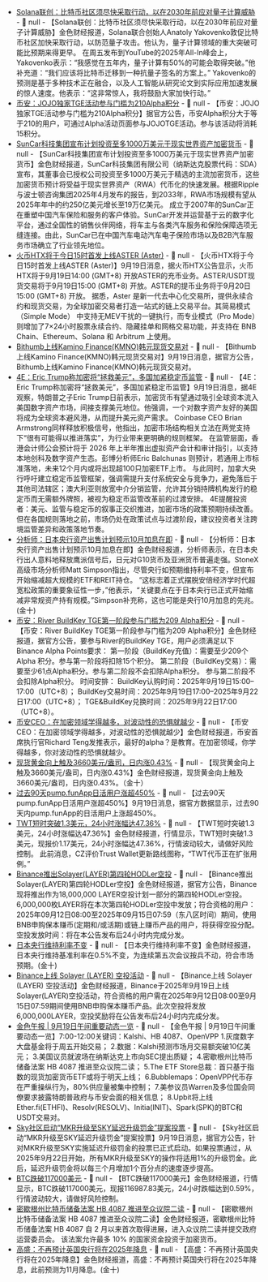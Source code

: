 - [Solana联创：比特币社区须尽快采取行动，以在2030年前应对量子计算威胁](https://cointelegraph.com/news/bitcoin-quantum-computing-breakthrough-2030-prediction-solana-founder) - 📰 null - 【Solana联创：比特币社区须尽快采取行动，以在2030年前应对量子计算威胁】金色财经报道，Solana联合创始人Anatoly Yakovenko敦促比特币社区加快采取行动，以防范量子攻击。他认为，量子计算领域的重大突破可能比预期来得更早。 
在周五发布到YouTube的2025年All-In峰会上，Yakovenko表示：“我感觉在五年内，量子计算有50%的可能会取得突破。”他补充道：“我们应该将比特币迁移到一种抗量子签名的方案上。” 
Yakovenko的预测是基于多种技术正在融合，以及人工智能从研究论文到实际应用加速发展的惊人速度。他表示：“这非常惊人，我将鼓励大家加快行动。”
- [币安：JOJO独家TGE活动参与门槛为210Alpha积分](https://x.com/binancezh/status/1968616110145831420) - 📰 null - 【币安：JOJO独家TGE活动参与门槛为210Alpha积分】据官方公告，币安Alpha积分大于等于210的用户，可通过Alpha活动页面参与JOJOTGE活动。参与该活动将消耗15积分。
- [SunCar科技集团宣布计划投资至多1000万美元于现实世界资产加密货币](https://www.businesswire.com/news/home/20250918963730/en/SunCar-Announces-Its-Plans-to-Invest-up-to-%2410-Million-in-Several-Leading-Real-World-Asset-RWA-Cryptocurrencies) - 📰 null - 【SunCar科技集团宣布计划投资至多1000万美元于现实世界资产加密货币】金色财经报道，SunCar科技集团有限公司（纳斯达克股票代码：SDA）宣布，其董事会已授权公司投资至多1000万美元于精选的主流加密货币，这些加密货币预计将受益于现实世界资产（RWA）代币化的快速发展。根据Ripple与波士顿咨询集团2025年4月发布的报告，到2033年，RWA市场规模有望从2025年年中的约250亿美元增长至19万亿美元。 
成立于2007年的SunCar正在重塑中国汽车保险和服务的客户体验。SunCar开发并运营基于云的数字化平台，通过全国性的销售伙伴网络，将车主与各类汽车服务和保险保障选项无缝连接。由此，SunCar已在中国汽车电动汽车电子保险市场以及B2B汽车服务市场确立了行业领先地位。
- [火币HTX将于今日15时首发上线ASTER (Aster)]() - 📰 null - 【火币HTX将于今日15时首发上线ASTER (Aster)】9月19日消息，据火币HTX公告显示，火币HTX将于9月19日14:00 (GMT+8) 开放ASTER的充币业务。ASTER/USDT现货交易将于9月19日15:00 (GMT+8) 开放。ASTER的提币业务将于9月20日15:00 (GMT+8) 开放。 
据悉，Aster 是新一代去中心化交易所，提供永续合约和现货交易，为全球加密交易者打造一站式的链上交易平台。其简易模式（Simple Mode） 中支持无MEV干扰的一键执行，而专业模式（Pro Mode）则增加了7×24小时股票永续合约、隐藏挂单和网格交易功能，并支持在 BNB Chain、Ethereum、Solana 和 Arbitrum 上使用。
- [Bithumb上线Kamino Finance(KMNO)韩元现货交易对]() - 📰 null - 【Bithumb上线Kamino Finance(KMNO)韩元现货交易对】9月19日消息，据官方公告，Bithumb上线Kamino Finance(KMNO)韩元现货交易对。
- [4E：Eric Trump称加密将“拯救美元”，多国加紧稳定币监管]() - 📰 null - 【4E：Eric Trump称加密将“拯救美元”，多国加紧稳定币监管】9月19日消息，据4E观察，特朗普之子Eric Trump日前表示，加密货币有望通过吸引全球资本流入美国数字资产市场，间接支撑美元地位。他强调，一个对数字资产友好的美国将成为全球资本避风港，从而提升美元资产需求。 
Coinbase CEO Brian Armstrong同样释放积极信号，他指出，加密市场结构相关立法在两党支持下“很有可能得以推进落实”，为行业带来更明确的规则框架。 
在监管层面，香港会计师公会预计将于 2026 年上半年推出虚拟资产会计和审计指引，以支持本地创科及数字资产生态。彭博分析师Eric Balchunas 则预计，若通用上市标准落地，未来12个月内或将出现超100只加密ETF上市。 
与此同时，加拿大央行呼吁建立稳定币监管框架，强调需提升支付系统安全与竞争力，避免落后于其他司法辖区；澳大利亚则放宽中介分销监管，允许其分销持牌机构发行的稳定币而无需额外牌照，被视为稳定币监管改革前的过渡安排。 
4E提醒投资者：美元、监管与稳定币的叙事正交织推进，加密市场的政策预期持续改善。但在各国规则落地之前，市场仍处在政策试点与过渡阶段，建议投资者关注跨境监管差异和政策落地节奏。
- [分析师：日本央行资产出售计划预示10月加息在即]() - 📰 null - 【分析师：日本央行资产出售计划预示10月加息在即】金色财经报道，分析师表示，在日本央行出人意料地释放鹰派信号后，日元对G10货币及亚洲货币普遍走强。StoneX高级市场分析师Matt Simpson指出，尽管央行如预期维持利率不变，但宣布开始缩减超大规模的ETF和REIT持仓。 
“这标志着正式摆脱安倍经济学时代超宽松政策的重要象征性一步，”他表示，“关键要点在于日本央行已正式开始缩减非常规资产持有规模。”Simpson补充称，这也可能是央行10月加息的先兆。(金十)
- [币安：River BuildKey TGE第一阶段参与门槛为209 Alpha积分](https://x.com/binancezh/status/1968910581441687636) - 📰 null - 【币安：River BuildKey TGE第一阶段参与门槛为209 Alpha积分】金色财经报道，据官方公告，要参与River的BuildKey TGE，用户必须满足以下Binance Alpha Points要求： 
第一阶段（BuildKey充值）：需要至少209个Alpha 积分。参与第一阶段将扣除15个积分。 
第二阶段（BuildKey交易）：需要至少61点Alpha积分。参与第二阶段不会扣除Alpha积分。 
参与第二阶段不会扣除Alpha积分。 
时间安排： 
BuildKey认购时间：2025年9月19日15:00–17:00（UTC+8）； 
BuildKey交易时间：2025年9月19日17:00–2025年9月22日17:00（UTC+8）； 
TGE&BuildKey兑换时间：2025年9月22日17:00（UTC+8）。
- [币安CEO：在加密领域学得越多，对波动性的恐惧就越少](https://x.com/_RichardTeng/status/1968903434796474862) - 📰 null - 【币安CEO：在加密领域学得越多，对波动性的恐惧就越少】金色财经报道，币安首席执行官Richard Teng发推表示，最好的alpha？是教育。在加密领域，你学得越多，你对波动性的恐惧就越少。
- [现货黄金向上触及3660美元/盎司，日内涨0.43%]() - 📰 null - 【现货黄金向上触及3660美元/盎司，日内涨0.43%】金色财经报道，现货黄金向上触及3660美元/盎司，日内涨0.43%。（金十）
- [过去90天pump.funApp日活用户涨超450%]() - 📰 null - 【过去90天pump.funApp日活用户涨超450%】9月19日消息，据官方数据显示，过去90天内pump.funApp的日活用户上涨超450%。
- [TWT短时突破1.3美元，24小时涨幅达47.36%]() - 📰 null - 【TWT短时突破1.3美元，24小时涨幅达47.36%】金色财经报道，行情显示，TWT短时突破1.3美元，现报价1.17美元，24小时涨幅达47.36%，行情波动较大，请做好风险控制。 
此前消息，CZ评价Trust Wallet更新路线图称，“TWT代币正在扩张用例。”
- [Binance推出Solayer(LAYER)第四轮HODLer空投]() - 📰 null - 【Binance推出Solayer(LAYER)第四轮HODLer空投】金色财经报道，据官方公告，Binance现将推出作为18,000,000 LAYER空投计划一部分的第四轮HODLer空投。6,000,000枚LAYER将在本次第四轮HODLer空投中发放；符合资格的用户：2025年09月12日08:00至2025年09月15日07:59（东八区时间）期间，使用BNB申购保本赚币(定期和/或活期)或链上赚币产品的用户，将获得空投分配。空投发放时间：将在本公告发布后24小时内完成分发。
- [日本央行维持利率不变]() - 📰 null - 【日本央行维持利率不变】金色财经报道，日本央行维持基准利率在0.5%不变，为连续第五次会议按兵不动，符合市场预期。(金十)
- [Binance上线 Solayer (LAYER) 空投活动](https://www.binance.com/zh-CN/support/announcement/detail/2367baa4db2241f796eabd455c13ca0f) - 📰 null - 【Binance上线 Solayer (LAYER) 空投活动】金色财经报道，Binance于2025年9月19日上线Solayer(LAYER)空投活动，符合资格的用户需在2025年9月12日08:00至9月15日07:59期间使用BNB申购保本赚币产品。此次空投将发放6,000,000LAYER，空投奖励将在公告发布后24小时内完成分发。
- [金色午报 | 9月19日午间重要动态一览]() - 📰 null - 【金色午报 | 9月19日午间重要动态一览】7:00-12:00关键词：Kalshi、HB 4087、OpenVPP 
1.灰度数字大盘基金将于周五开始交易； 
2.数据：Kalshi预测市场月交易额突破10亿美元； 
3.美国议员就波场在纳斯达克上市向SEC提出质疑； 
4.密歇根州比特币储备法案 HB 4087 推进至众议院二读； 
5.The ETF Store总裁：首只基于指数的现货加密货币ETF或将于明天上线； 
6.Bubblemaps：OpenVPP代币存在严重操纵行为，80%供应量被集中控制； 
7.美参议员Warren及多位国会同僚要求披露特朗普政府与币安会面的相关信息； 
8.Upbit将上线Ether.fi(ETHFI)、Resolv(RESOLV)、Initia(INIT)、Spark(SPK)的BTC和USDT交易对。
- [Sky社区启动“MKR升级至SKY延迟升级罚金”提案投票](https://x.com/SkyEcosystem/status/1968764056191619291) - 📰 null - 【Sky社区启动“MKR升级至SKY延迟升级罚金”提案投票】9月19日消息，据官方公告，针对MKR升级至SKY实施延迟升级罚金的投票已正式启动。如果投票通过，从2025年9月22日开始，所有MKR升级至SKY的操作将适用1%的升级罚金。此后，延迟升级罚金将以每三个月增加1个百分点的速度逐步提高。
- [BTC跌破117000美元]() - 📰 null - 【BTC跌破117000美元】金色财经报道，行情显示，BTC跌破117000美元，现报116987.83美元，24小时跌幅达到0.59%，行情波动较大，请做好风险控制。
- [密歇根州比特币储备法案 HB 4087 推进至众议院二读](https://x.com/Cointelegraph/status/1968880328451248373) - 📰 null - 【密歇根州比特币储备法案 HB 4087 推进至众议院二读】金色财经报道，密歇根州比特币储备法案 HB 4087 自 2 月以来首次取得进展，进入众议院二读并提交政府运营委员会。 
该法案允许最多 10% 的国家资金投资于加密货币。
- [高盛：不再预计英国央行将在2025年降息]() - 📰 null - 【高盛：不再预计英国央行将在2025年降息】金色财经报道，高盛：不再预计英国央行将在2025年降息，此前预测为11月降息。(金十)
